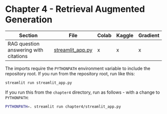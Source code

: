 # Chapter 4 - Retrieval Augmented Generation


| Section	                              | File                       | Colab	 | Kaggle	| Gradient |
|---------------------------------------|----------------------------|--------|-----------|----------|
| RAG question answering with citations | [streamlit_app.py](streamlit_app.py) |  x      | x | x |

The imports require the `PYTHONPATH` environment variable to include the repository root. If you run from the repository root, run like this:
```bash
streamlit run streamlit_app.py
```


If you run this from the `chapter4` directory, run as follows - with a change to `PYTHONPATH`:
```bash
PYTHONPATH=. streamlit run chapter4/streamlit_app.py
```
